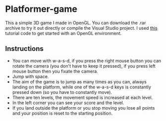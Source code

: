 # Platformer-game

This a simple 3D game I made in OpenGL. You can download the .rar archive to try it out directly or compile the Visual Studio project.
I used [this](https://github.com/davidwparker/opengl-screencasts-2) tutorial code to get started with an OpenGL environment.

## Instructions
* You can move with w-a-s-d, if you press the right mouse button you can rotate the camera (you don't have to keep it pressed), if you press left mouse button then you fixate the camera. 
* Jump with space.
* The aim of the game is to jump as many times as you can, always landing on the platform, while one of the w-a-s-d keys is constantly pressed down (so you have to constantly move).
* There are ten levels, the movement speed is increased at each level.
* In the left corner you can see your score and the level.
* If you land outside the platform or you stop moving you lose all points and your position is reset to the starting position.
